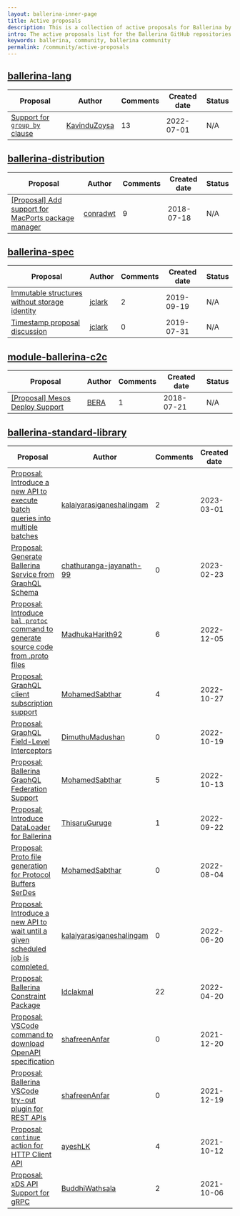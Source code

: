 ```yaml
--- 
layout: ballerina-inner-page 
title: Active proposals 
description: This is a collection of active proposals for Ballerina by the Ballerina community. 
intro: The active proposals list for the Ballerina GitHub repositories. 
keywords: ballerina, community, ballerina community 
permalink: /community/active-proposals 
--- 
```

## [ballerina-lang](https://github.com/ballerina-platform/ballerina-lang)

|Proposal|Author|Comments|Created date|Status| 
|---|----|----|----|---| 
|[Support for `group by` clause](https://github.com/ballerina-platform/ballerina-lang/issues/36810)|[KavinduZoysa](https://github.com/KavinduZoysa)|13|2022-07-01|N/A|

## [ballerina-distribution](https://github.com/ballerina-platform/ballerina-distribution)

|Proposal|Author|Comments|Created date|Status| 
|---|----|----|----|---| 
|[[Proposal] Add support for MacPorts package manager](https://github.com/ballerina-platform/ballerina-distribution/issues/3053)|[conradwt](https://github.com/conradwt)|9|2018-07-18|N/A|

## [ballerina-spec](https://github.com/ballerina-platform/ballerina-spec)

|Proposal|Author|Comments|Created date|Status| 
|---|----|----|----|---| 
|[Immutable structures without storage identity](https://github.com/ballerina-platform/ballerina-spec/issues/338)|[jclark](https://github.com/jclark)|2|2019-09-19|N/A|
|[Timestamp proposal discussion](https://github.com/ballerina-platform/ballerina-spec/issues/287)|[jclark](https://github.com/jclark)|0|2019-07-31|N/A|

## [module-ballerina-c2c](https://github.com/ballerina-platform/module-ballerina-c2c)

|Proposal|Author|Comments|Created date|Status| 
|---|----|----|----|---| 
|[[Proposal] Mesos Deploy Support](https://github.com/ballerina-platform/module-ballerina-c2c/issues/431)|[BERA](https://github.com/BERA)|1|2018-07-21|N/A|

## [ballerina-standard-library](https://github.com/ballerina-platform/ballerina-standard-library)

|Proposal|Author|Comments|Created date|Status| 
|---|----|----|----|---| 
|[Proposal: Introduce a new API to execute batch queries into multiple batches](https://github.com/ballerina-platform/ballerina-standard-library/issues/4141)|[kalaiyarasiganeshalingam](https://github.com/kalaiyarasiganeshalingam)|2|2023-03-01|N/A|
|[Proposal: Generate Ballerina Service from GraphQL Schema](https://github.com/ballerina-platform/ballerina-standard-library/issues/4127)|[chathuranga-jayanath-99](https://github.com/chathuranga-jayanath-99)|0|2023-02-23|N/A|
|[Proposal: Introduce `bal protoc` command to generate source code from .proto files](https://github.com/ballerina-platform/ballerina-standard-library/issues/3778)|[MadhukaHarith92](https://github.com/MadhukaHarith92)|6|2022-12-05|Active|
|[Proposal: GraphQL client subscription support](https://github.com/ballerina-platform/ballerina-standard-library/issues/3560)|[MohamedSabthar](https://github.com/MohamedSabthar)|4|2022-10-27|Active|
|[Proposal: GraphQL Field-Level Interceptors](https://github.com/ballerina-platform/ballerina-standard-library/issues/3528)|[DimuthuMadushan](https://github.com/DimuthuMadushan)|0|2022-10-19|Active|
|[Proposal:  Ballerina GraphQL Federation Support](https://github.com/ballerina-platform/ballerina-standard-library/issues/3504)|[MohamedSabthar](https://github.com/MohamedSabthar)|5|2022-10-13|Active|
|[Proposal: Introduce DataLoader for Ballerina](https://github.com/ballerina-platform/ballerina-standard-library/issues/3391)|[ThisaruGuruge](https://github.com/ThisaruGuruge)|1|2022-09-22|Active|
|[Proposal: Proto file generation for Protocol Buffers SerDes](https://github.com/ballerina-platform/ballerina-standard-library/issues/3217)|[MohamedSabthar](https://github.com/MohamedSabthar)|0|2022-08-04|Draft|
|[Proposal: Introduce a new API to wait until a given scheduled job is completed ](https://github.com/ballerina-platform/ballerina-standard-library/issues/3018)|[kalaiyarasiganeshalingam](https://github.com/kalaiyarasiganeshalingam)|0|2022-06-20|Active|
|[Proposal: Ballerina Constraint Package](https://github.com/ballerina-platform/ballerina-standard-library/issues/2850)|[ldclakmal](https://github.com/ldclakmal)|22|2022-04-20|Accepted|
|[Proposal: VSCode command to download OpenAPI specification](https://github.com/ballerina-platform/ballerina-standard-library/issues/2509)|[shafreenAnfar](https://github.com/shafreenAnfar)|0|2021-12-20|Draft|
|[Proposal: Ballerina VSCode try-out plugin for REST APIs](https://github.com/ballerina-platform/ballerina-standard-library/issues/2508)|[shafreenAnfar](https://github.com/shafreenAnfar)|0|2021-12-19|Draft|
|[Proposal: `continue` action for HTTP Client API](https://github.com/ballerina-platform/ballerina-standard-library/issues/2038)|[ayeshLK](https://github.com/ayeshLK)|4|2021-10-12|Active|
|[Proposal: xDS API Support for gRPC](https://github.com/ballerina-platform/ballerina-standard-library/issues/2011)|[BuddhiWathsala](https://github.com/BuddhiWathsala)|2|2021-10-06|Draft|

